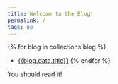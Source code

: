 ```yaml
---
title: Welcome to the Blog!
permalink: /
tags: no
---
```


{% for blog in collections.blog %}
- [{{blog.data.title}}]({{blog.url}})
{% endfor %}

You should read it!